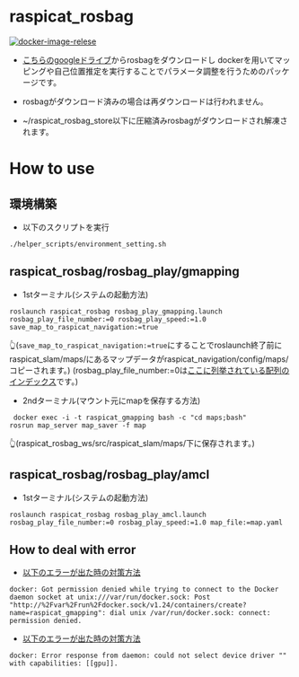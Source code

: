 # raspicat_rosbag

[![docker-image-relese](https://github.com/uhobeike/raspicat_rosbag/actions/workflows/docker-image-relese.yaml/badge.svg)](https://github.com/uhobeike/raspicat_rosbag/actions/workflows/docker-image-relese.yaml)

* [こちらのgoogleドライブ](https://drive.google.com/drive/folders/10M9LNWEwlFVunHTv-vx0vhNK5xqopGc_?usp=sharing)からrosbagをダウンロードし
dockerを用いてマッピングや自己位置推定を実行することでパラメータ調整を行うためのパッケージです。

* rosbagがダウンロード済みの場合は再ダウンロードは行われません。

* ~/raspicat_rosbag_store以下に圧縮済みrosbagがダウンロードされ解凍されます。

# How to use

## 環境構築

* 以下のスクリプトを実行
```
./helper_scripts/environment_setting.sh
```

## raspicat_rosbag/rosbag_play/gmapping

* 1stターミナル(システムの起動方法)
```
roslaunch raspicat_rosbag rosbag_play_gmapping.launch rosbag_play_file_number:=0 rosbag_play_speed:=1.0 save_map_to_raspicat_navigation:=true
```
👆(`save_map_to_raspicat_navigation:=true`にすることでroslaunch終了前にraspicat_slam/maps/にあるマップデータがraspicat_navigation/config/maps/コピーされます。)
(rosbag_play_file_number:=0は[ここに列挙されている配列のインデックス](https://github.com/uhobeike/raspicat_rosbag/blob/master/rosbag_download/scripts/download_list.sh)です。)
* 2ndターミナル(マウント元にmapを保存する方法)
```
 docker exec -i -t raspicat_gmapping bash -c "cd maps;bash"
rosrun map_server map_saver -f map
```
👆(raspicat_rosbag_ws/src/raspicat_slam/maps/下に保存されます。)
## raspicat_rosbag/rosbag_play/amcl

* 1stターミナル(システムの起動方法)
```
roslaunch raspicat_rosbag rosbag_play_amcl.launch rosbag_play_file_number:=0 rosbag_play_speed:=1.0 map_file:=map.yaml
```

## How to deal with error

* [以下のエラーが出た時の対策方法](https://github.com/uhobeike/raspicat_rosbag/issues/8)

```
docker: Got permission denied while trying to connect to the Docker daemon socket at unix:///var/run/docker.sock: Post "http://%2Fvar%2Frun%2Fdocker.sock/v1.24/containers/create?name=raspicat_gmapping": dial unix /var/run/docker.sock: connect: permission denied.
```


* [以下のエラーが出た時の対策方法](https://github.com/uhobeike/raspicat_rosbag/issues/9)
```
docker: Error response from daemon: could not select device driver "" with capabilities: [[gpu]].
```